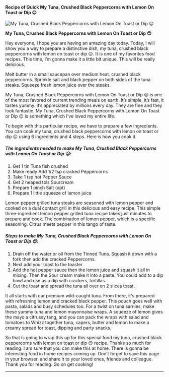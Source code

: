             

#### Recipe of Quick My Tuna, Crushed Black Peppercorns with Lemon On Toast or Dip 😉

![My Tuna, Crushed Black Peppercorns with Lemon On Toast or Dip 😉](https://img-global.cpcdn.com/recipes/81ff3959e8bfce77/751x532cq70/my-tuna-crushed-black-peppercorns-with-lemon-on-toast-or-dip-%f0%9f%98%89-recipe-main-photo.jpg)

**My Tuna, Crushed Black Peppercorns with Lemon On Toast or Dip 😉**

Hey everyone, I hope you are having an amazing day today. Today, I will show you a way to prepare a distinctive dish, my tuna, crushed black peppercorns with lemon on toast or dip 😉. It is one of my favorites food recipes. This time, I’m gonna make it a little bit unique. This will be really delicious.

Melt butter in a small saucepan over medium heat. crushed black peppercorns. Sprinkle salt and black pepper on both sides of the tuna steaks. Squeeze fresh lemon juice over the steaks.

My Tuna, Crushed Black Peppercorns with Lemon On Toast or Dip 😉 is one of the most favored of current trending meals on earth. It’s simple, it’s fast, it tastes yummy. It’s appreciated by millions every day. They are fine and they look fantastic. My Tuna, Crushed Black Peppercorns with Lemon On Toast or Dip 😉 is something which I’ve loved my entire life.

To begin with this particular recipe, we have to prepare a few ingredients. You can cook my tuna, crushed black peppercorns with lemon on toast or dip 😉 using 6 ingredients and 4 steps. Here is how you cook it.

##### The ingredients needed to make My Tuna, Crushed Black Peppercorns with Lemon On Toast or Dip 😉:

1.  Get 1 tin Tuna fish crushed
2.  Make ready Add 1/2 tsp cracked Peppercorns
3.  Take 1 tsp hot Pepper Sauce
4.  Get 2 heaped tbls Sourcream
5.  Prepare 1 pinch Salt (opt)
6.  Prepare 1 little squeeze of lemon juice

Lemon pepper grilled tuna steaks are seasoned with lemon pepper and cooked on a dual contact grill in this delicious and easy recipe. This simple three-ingredient lemon pepper grilled tuna recipe takes just minutes to prepare and cook. The combination of lemon pepper, which is a specific seasoning. Citrus meets pepper in this tango of taste.

##### Steps to make My Tuna, Crushed Black Peppercorns with Lemon On Toast or Dip 😉:

1.  Drain off the water or oil from the Tinned Tuna. Squash it down with a fork then add the cracked Peppercorns.
2.  Next add your toast to the toaster
3.  Add the hot pepper sauce then the lemon juice and squash it all in mixing. Then the Sour cream make it into a paste. You could add to a dip bowl and use as a dip with crackers, tortillas.
4.  Cut the toast and spread the tuna all over on 2 slices toast.

It all starts with our premium wild-caught tuna. From there, it's prepared with refreshing lemon and cracked black pepper. This pouch goes well with pasta, salads and busy schedules too. For a twist on tuna sarnies, make these yummy tuna and lemon mayonnaise wraps. A squeeze of lemon gives the mayo a citrussy tang, and you can pack the wraps with salad and tomatoes to Whizz together tuna, capers, butter and lemon to make a creamy spread for toast, dipping and party snacks.

So that is going to wrap this up for this special food my tuna, crushed black peppercorns with lemon on toast or dip 😉 recipe. Thanks so much for reading. I am sure that you can make this at home. There is gonna be interesting food in home recipes coming up. Don’t forget to save this page in your browser, and share it to your loved ones, friends and colleague. Thank you for reading. Go on get cooking!

* * *